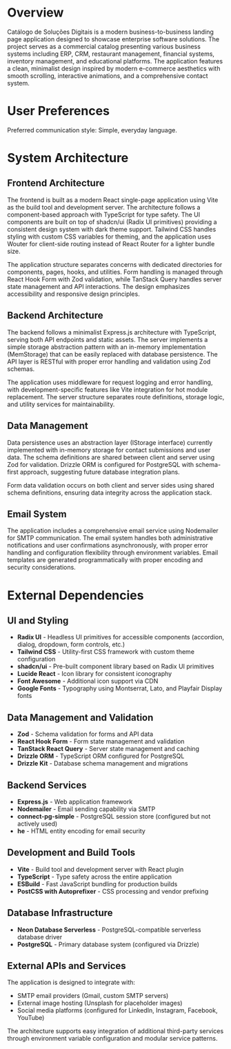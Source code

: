 # Overview

Catálogo de Soluções Digitais is a modern business-to-business landing page application designed to showcase enterprise software solutions. The project serves as a commercial catalog presenting various business systems including ERP, CRM, restaurant management, financial systems, inventory management, and educational platforms. The application features a clean, minimalist design inspired by modern e-commerce aesthetics with smooth scrolling, interactive animations, and a comprehensive contact system.

# User Preferences

Preferred communication style: Simple, everyday language.

# System Architecture

## Frontend Architecture
The frontend is built as a modern React single-page application using Vite as the build tool and development server. The architecture follows a component-based approach with TypeScript for type safety. The UI components are built on top of shadcn/ui (Radix UI primitives) providing a consistent design system with dark theme support. Tailwind CSS handles styling with custom CSS variables for theming, and the application uses Wouter for client-side routing instead of React Router for a lighter bundle size.

The application structure separates concerns with dedicated directories for components, pages, hooks, and utilities. Form handling is managed through React Hook Form with Zod validation, while TanStack Query handles server state management and API interactions. The design emphasizes accessibility and responsive design principles.

## Backend Architecture
The backend follows a minimalist Express.js architecture with TypeScript, serving both API endpoints and static assets. The server implements a simple storage abstraction pattern with an in-memory implementation (MemStorage) that can be easily replaced with database persistence. The API layer is RESTful with proper error handling and validation using Zod schemas.

The application uses middleware for request logging and error handling, with development-specific features like Vite integration for hot module replacement. The server structure separates route definitions, storage logic, and utility services for maintainability.

## Data Management
Data persistence uses an abstraction layer (IStorage interface) currently implemented with in-memory storage for contact submissions and user data. The schema definitions are shared between client and server using Zod for validation. Drizzle ORM is configured for PostgreSQL with schema-first approach, suggesting future database integration plans.

Form data validation occurs on both client and server sides using shared schema definitions, ensuring data integrity across the application stack.

## Email System
The application includes a comprehensive email service using Nodemailer for SMTP communication. The email system handles both administrative notifications and user confirmations asynchronously, with proper error handling and configuration flexibility through environment variables. Email templates are generated programmatically with proper encoding and security considerations.

# External Dependencies

## UI and Styling
- **Radix UI** - Headless UI primitives for accessible components (accordion, dialog, dropdown, form controls, etc.)
- **Tailwind CSS** - Utility-first CSS framework with custom theme configuration
- **shadcn/ui** - Pre-built component library based on Radix UI primitives
- **Lucide React** - Icon library for consistent iconography
- **Font Awesome** - Additional icon support via CDN
- **Google Fonts** - Typography using Montserrat, Lato, and Playfair Display fonts

## Data Management and Validation
- **Zod** - Schema validation for forms and API data
- **React Hook Form** - Form state management and validation
- **TanStack React Query** - Server state management and caching
- **Drizzle ORM** - TypeScript ORM configured for PostgreSQL
- **Drizzle Kit** - Database schema management and migrations

## Backend Services
- **Express.js** - Web application framework
- **Nodemailer** - Email sending capability via SMTP
- **connect-pg-simple** - PostgreSQL session store (configured but not actively used)
- **he** - HTML entity encoding for email security

## Development and Build Tools
- **Vite** - Build tool and development server with React plugin
- **TypeScript** - Type safety across the entire application
- **ESBuild** - Fast JavaScript bundling for production builds
- **PostCSS with Autoprefixer** - CSS processing and vendor prefixing

## Database Infrastructure
- **Neon Database Serverless** - PostgreSQL-compatible serverless database driver
- **PostgreSQL** - Primary database system (configured via Drizzle)

## External APIs and Services
The application is designed to integrate with:
- SMTP email providers (Gmail, custom SMTP servers)
- External image hosting (Unsplash for placeholder images)
- Social media platforms (configured for LinkedIn, Instagram, Facebook, YouTube)

The architecture supports easy integration of additional third-party services through environment variable configuration and modular service patterns.